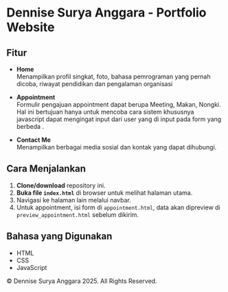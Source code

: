 # Dennise Surya Anggara - Portfolio Website

## Fitur

- **Home**  
  Menampilkan profil singkat, foto, bahasa pemrograman yang pernah dicoba, riwayat pendidikan dan pengalaman organisasi

- **Appointment**  
  Formulir pengajuan appointment dapat berupa Meeting, Makan, Nongki. Hal ini bertujuan hanya untuk mencoba cara sistem khususnya javascript dapat mengingat input dari user yang di input pada form yang berbeda .

- **Contact Me**  
  Menampilkan berbagai media sosial dan kontak yang dapat dihubungi.


## Cara Menjalankan

1. **Clone/download** repository ini.
2. **Buka file `index.html`** di browser untuk melihat halaman utama.
3. Navigasi ke halaman lain melalui navbar.
4. Untuk appointment, isi form di `appointment.html`, data akan dipreview di `preview_appointment.html` sebelum dikirim.

## Bahasa yang Digunakan

- HTML
- CSS 
- JavaScript 

© Dennise Surya Anggara 2025. All Rights Reserved.

